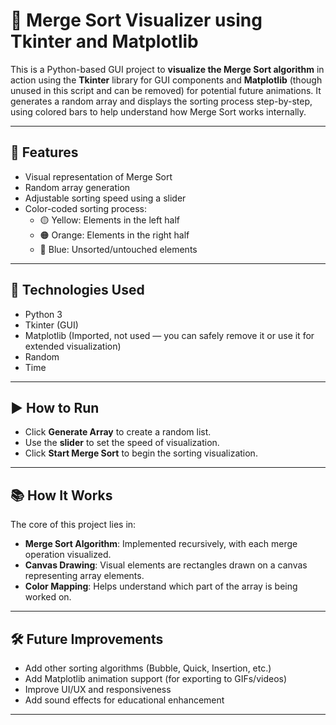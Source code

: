 
# 🧮 Merge Sort Visualizer using Tkinter and Matplotlib

This is a Python-based GUI project to **visualize the Merge Sort algorithm** in action using the **Tkinter** library for GUI components and **Matplotlib** (though unused in this script and can be removed) for potential future animations. It generates a random array and displays the sorting process step-by-step, using colored bars to help understand how Merge Sort works internally.

---

## 🚀 Features

- Visual representation of Merge Sort
- Random array generation
- Adjustable sorting speed using a slider
- Color-coded sorting process:
  - 🟡 Yellow: Elements in the left half
  - 🟠 Orange: Elements in the right half
  - 🔵 Blue: Unsorted/untouched elements

---

## 🧰 Technologies Used

- Python 3
- Tkinter (GUI)
- Matplotlib (Imported, not used — you can safely remove it or use it for extended visualization)
- Random
- Time

---

## ▶️ How to Run
- Click **Generate Array** to create a random list.
- Use the **slider** to set the speed of visualization.
- Click **Start Merge Sort** to begin the sorting visualization.

---

## 📚 How It Works

The core of this project lies in:

- **Merge Sort Algorithm**: Implemented recursively, with each merge operation visualized.
- **Canvas Drawing**: Visual elements are rectangles drawn on a canvas representing array elements.
- **Color Mapping**: Helps understand which part of the array is being worked on.

---

## 🛠️ Future Improvements

- Add other sorting algorithms (Bubble, Quick, Insertion, etc.)
- Add Matplotlib animation support (for exporting to GIFs/videos)
- Improve UI/UX and responsiveness
- Add sound effects for educational enhancement

---



